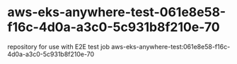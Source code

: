 # aws-eks-anywhere-test-061e8e58-f16c-4d0a-a3c0-5c931b8f210e-70
repository for use with E2E test job aws-eks-anywhere-test:061e8e58-f16c-4d0a-a3c0-5c931b8f210e-70
